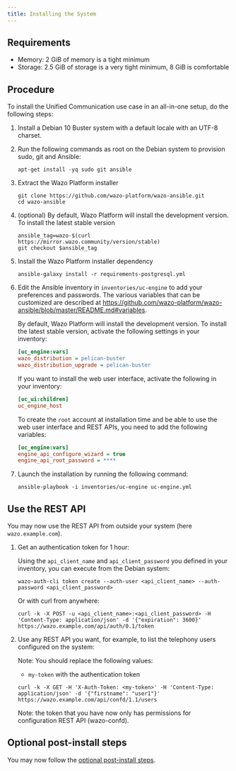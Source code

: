 ```yaml
---
title: Installing the System
---
```


## Requirements

- Memory: 2 GiB of memory is a tight minimum
- Storage: 2.5 GiB of storage is a very tight minimum, 8 GiB is comfortable

## Procedure

To install the Unified Communication use case in an all-in-one setup, do the following steps:

1. Install a Debian 10 Buster system with a default locale with an UTF-8 charset.
2. Run the following commands as root on the Debian system to provision sudo, git and Ansible:

    ```shell
    apt-get install -yq sudo git ansible
    ```

3. Extract the Wazo Platform installer

    ```shell
    git clone https://github.com/wazo-platform/wazo-ansible.git
    cd wazo-ansible
    ```

4. (optional) By default, Wazo Platform will install the development version. To install the latest
    stable version

    ```shell
    ansible_tag=wazo-$(curl https://mirror.wazo.community/version/stable)
    git checkout $ansible_tag
    ```

5. Install the Wazo Platform installer dependency

    ```shell
    ansible-galaxy install -r requirements-postgresql.yml
    ```

6. Edit the Ansible inventory in `inventories/uc-engine` to add your preferences and passwords. The
   various variables that can be customized are described at
   <https://github.com/wazo-platform/wazo-ansible/blob/master/README.md#variables>.

   By default, Wazo Platform will install the development version. To install the latest stable
   version, activate the following settings in your inventory:

    ```ini
    [uc_engine:vars]
    wazo_distribution = pelican-buster
    wazo_distribution_upgrade = pelican-buster
    ```

   If you want to install the web user interface, activate the following in your inventory:

    ```ini
    [uc_ui:children]
    uc_engine_host
    ```

   To create the `root` account at installation time and be able to use the web user interface and
   REST APIs, you need to add the following variables:

    ```ini
    [uc_engine:vars]
    engine_api_configure_wizard = true
    engine_api_root_password = ****
    ```

7. Launch the installation by running the following command:

    ```shell
    ansible-playbook -i inventories/uc-engine uc-engine.yml
    ```

## Use the REST API

You may now use the REST API from outside your system (here `wazo.example.com`).

1. Get an authentication token for 1 hour:

   Using the `api_client_name` and `api_client_password` you defined in your inventory, you can
   execute from the Debian system:

    ```shell
    wazo-auth-cli token create --auth-user <api_client_name> --auth-password <api_client_password>
    ```

   Or with curl from anywhere:

    ```shell
    curl -k -X POST -u <api_client_name>:<api_client_password> -H 'Content-Type: application/json' -d '{"expiration": 3600}' https://wazo.example.com/api/auth/0.1/token
    ```

2. Use any REST API you want, for example, to list the telephony users configured on the system:

   Note: You should replace the following values:

   - `my-token` with the authentication token

    ```shell
    curl -k -X GET -H 'X-Auth-Token: <my-token>' -H 'Content-Type: application/json' -d '{"firstname": "user1"}' https://wazo.example.com/api/confd/1.1/users
    ```

   Note: the token that you have now only has permissions for configuration REST API (wazo-confd).

## Optional post-install steps

You may now follow the [optional post-install steps](/uc-doc/installation/postinstall).
